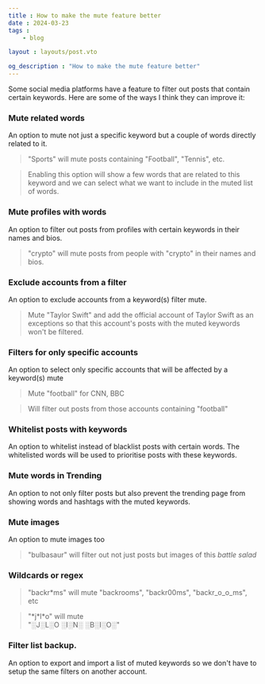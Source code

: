 ```yaml
---
title : How to make the mute feature better
date : 2024-03-23
tags : 
    - blog

layout : layouts/post.vto

og_description : "How to make the mute feature better"
---
```


Some social media platforms have a feature to filter out posts that contain certain keywords. Here are some of the ways I think they can improve it:

### Mute related words
An option to mute not just a specific keyword but a couple of words directly related to it.
   
  > "Sports" will mute posts containing "Football", "Tennis", etc.

  > Enabling this option will show a few words that are related to this keyword and we can select what we want to include in the muted list of words.
	
### Mute profiles with words
An option to filter out posts from profiles with certain keywords in their names and bios. 
> "crypto" will mute posts from people with "crypto" in their names and bios.

### Exclude accounts from a filter
An option to exclude accounts from a keyword(s) filter mute.
 > Mute "Taylor Swift" and add the official account of Taylor Swift as an exceptions so that this account's posts with the muted keywords won't be filtered.

### Filters for only specific accounts
An option to select only specific accounts that will be affected by a keyword(s) mute

> Mute "football" for CNN, BBC

> Will filter out posts from those accounts containing "football"


### Whitelist posts with keywords
An option to whitelist instead of blacklist posts with certain words. The whitelisted words will be used to prioritise posts with these keywords.

### Mute words in Trending
An option to not only filter posts but also prevent the trending page from showing words and hashtags with the muted keywords.  

### Mute images
An option to mute images too
> "bulbasaur" will filter out not just posts but images of this *battle salad*
 
### Wildcards or regex
> "backr\*ms" will mute "backrooms", "backr00ms", "backr\_o\_o\_ms", etc

> "\*j\*l\*o" will mute \
> "░J░L░O ░I░N░ ░B░I░O░"

### Filter list backup.
An option to export and import a list of muted keywords so we don't have to setup the same filters on another account.

<!--
### AI powered mute
Example: Pick a topic and 
  
> Topic: **Pokemon**\
> Specification:"bug types"\
> Mutes posts that contain the names of this miserable pokemon type.
   
 > Topic: **Football**\
 > Specification: "player names"\
 > Mutes posts containing football player names.
          
 > Topic: **News**
 > Specification: "Australia", "watermelons from Britain"\
 > Mutes posts from news pages that are about Australia or watermelons from Britain.
This one is a wild suggestion that is probably hard to implement and can cause way too many issues.       

-->